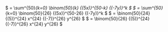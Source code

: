$ = \sum^{50}_{k=0} \binom{50}{k} {(5x)}^{50-k} {(-7y)}^k $
$ = \sum^{50}_{k=0} \binom{50}{26} {(5x)}^{50-26} {(-7y)}^k $
$ = \binom{50}{24} {(5)}^{24} x^{24} {(-7)}^{26} y^{26} $
$ = \binom{50}{26} {(5)}^{24} {(-7)}^{26} x^{24} y^{26} $
